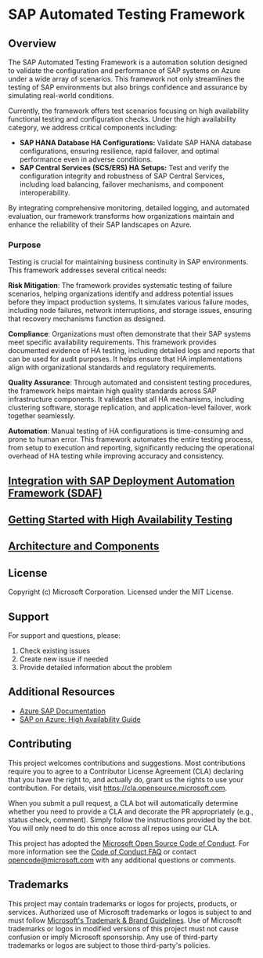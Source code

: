 # SAP Automated Testing Framework

## Overview

The SAP Automated Testing Framework is a automation solution designed to validate the configuration and performance of SAP systems on Azure under a wide array of scenarios. This framework not only streamlines the testing of SAP environments but also brings confidence and assurance by simulating real-world conditions.

Currently, the framework offers test scenarios focusing on high availability functional testing and configuration checks. Under the high availability category, we address critical components including:

- **SAP HANA Database HA Configurations:** Validate SAP HANA database configurations, ensuring resilience, rapid failover, and optimal performance even in adverse conditions.
- **SAP Central Services (SCS/ERS) HA Setups:** Test and verify the configuration integrity and robustness of SAP Central Services, including load balancing, failover mechanisms, and component interoperability.

By integrating comprehensive monitoring, detailed logging, and automated evaluation, our framework transforms how organizations maintain and enhance the reliability of their SAP landscapes on Azure.

### Purpose

Testing is crucial for maintaining business continuity in SAP environments. This framework addresses several critical needs:

**Risk Mitigation**:
The framework provides systematic testing of failure scenarios, helping organizations identify and address potential issues before they impact production systems. It simulates various failure modes, including node failures, network interruptions, and storage issues, ensuring that recovery mechanisms function as designed.

**Compliance**:
Organizations must often demonstrate that their SAP systems meet specific availability requirements. This framework provides documented evidence of HA testing, including detailed logs and reports that can be used for audit purposes. It helps ensure that HA implementations align with organizational standards and regulatory requirements.

**Quality Assurance**:
Through automated and consistent testing procedures, the framework helps maintain high quality standards across SAP infrastructure components. It validates that all HA mechanisms, including clustering software, storage replication, and application-level failover, work together seamlessly.

**Automation**:
Manual testing of HA configurations is time-consuming and prone to human error. This framework automates the entire testing process, from setup to execution and reporting, significantly reducing the operational overhead of HA testing while improving accuracy and consistency.

## [Integration with SAP Deployment Automation Framework (SDAF)](./docs/SDAF_INTEGRATION.md)
## [Getting Started with High Availability Testing](./GETTING_STARTED.md)
## [Architecture and Components](./docs/ARCHITECTURE.md)

## License

Copyright (c) Microsoft Corporation.
Licensed under the MIT License.

## Support

For support and questions, please:
1. Check existing issues
2. Create new issue if needed
3. Provide detailed information about the problem

## Additional Resources
- [Azure SAP Documentation](https://docs.microsoft.com/azure/sap)
- [SAP on Azure: High Availability Guide](https://docs.microsoft.com/azure/sap/workloads/sap-high-availability-guide-start)

## Contributing

This project welcomes contributions and suggestions.  Most contributions require you to agree to a
Contributor License Agreement (CLA) declaring that you have the right to, and actually do, grant us
the rights to use your contribution. For details, visit https://cla.opensource.microsoft.com.

When you submit a pull request, a CLA bot will automatically determine whether you need to provide
a CLA and decorate the PR appropriately (e.g., status check, comment). Simply follow the instructions
provided by the bot. You will only need to do this once across all repos using our CLA.

This project has adopted the [Microsoft Open Source Code of Conduct](https://opensource.microsoft.com/codeofconduct/).
For more information see the [Code of Conduct FAQ](https://opensource.microsoft.com/codeofconduct/faq/) or
contact [opencode@microsoft.com](mailto:opencode@microsoft.com) with any additional questions or comments.

## Trademarks

This project may contain trademarks or logos for projects, products, or services. Authorized use of Microsoft 
trademarks or logos is subject to and must follow 
[Microsoft's Trademark & Brand Guidelines](https://www.microsoft.com/en-us/legal/intellectualproperty/trademarks/usage/general).
Use of Microsoft trademarks or logos in modified versions of this project must not cause confusion or imply Microsoft sponsorship.
Any use of third-party trademarks or logos are subject to those third-party's policies.
